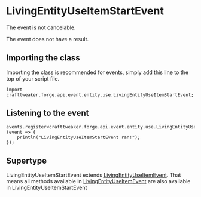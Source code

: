 # LivingEntityUseItemStartEvent

The event is not cancelable.

The event does not have a result.

## Importing the class

Importing the class is recommended for events, simply add this line to the top of your script file.
```zenscript
import crafttweaker.forge.api.event.entity.use.LivingEntityUseItemStartEvent;
```


## Listening to the event

```zenscript
events.register<crafttweaker.forge.api.event.entity.use.LivingEntityUseItemStartEvent>(event => {
    println("LivingEntityUseItemStartEvent ran!");
});
```


## Supertype

LivingEntityUseItemStartEvent extends [LivingEntityUseItemEvent](/forge/api/event/entity/use/LivingEntityUseItemEvent). That means all methods available in [LivingEntityUseItemEvent](/forge/api/event/entity/use/LivingEntityUseItemEvent) are also available in LivingEntityUseItemStartEvent

